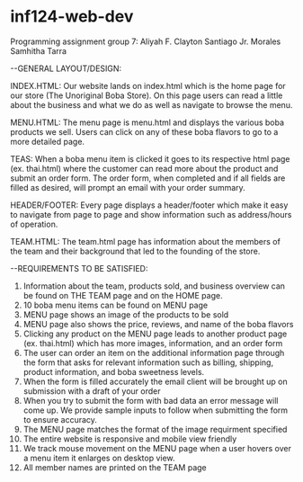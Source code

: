 # inf124-web-dev

Programming assignment group 7:
Aliyah F. Clayton
Santiago Jr. Morales
Samhitha Tarra

--GENERAL LAYOUT/DESIGN:

  INDEX.HTML: 
  Our website lands on index.html which is the home page for our store (The Unoriginal Boba Store). On this page users can read a little about the business and what we do as well as navigate to browse the menu. 

  MENU.HTML:
  The menu page is menu.html and displays the various boba products we sell. Users can click on any of these boba flavors to go to a more detailed page. 

  TEAS:
  When a boba menu item is clicked it goes to its respective html page (ex. thai.html) where the customer can read more about the product and submit an order form. The order form, when completed and if all fields are filled as desired, will prompt an email with your order summary. 

  HEADER/FOOTER:
  Every page displays a header/footer which make it easy to navigate from page to page and show information such as address/hours of operation. 

  TEAM.HTML:
  The team.html page has information about the members of the team and their background that led to the founding of the store.
  
--REQUIREMENTS TO BE SATISFIED:
 
  1. Information about the team, products sold, and business overview can be found on THE TEAM page and on the HOME page.
  2. 10 boba menu items can be found on MENU page
  3. MENU page shows an image of the products to be sold
  4. MENU page also shows the price, reviews, and name of the boba flavors
  5. Clicking any product on the MENU page leads to another product page (ex. thai.html) which has more images, information, and an order form
  6. The user can order an item on the additional information page through the form that asks for relevant information such as billing, shipping, product information, and boba sweetness levels.
  7. When the form is filled accurately the email client will be brought up on submission with a draft of your order
  8. When you try to submit the form with bad data an error message will come up. We provide sample inputs to follow when submitting the form to ensure accuracy.
  9. The MENU page matches the format of the image requirment specified
  10. The entire website is responsive and mobile view friendly 
  11. We track mouse movement on the MENU page when a user hovers over a menu item it enlarges on desktop view.
  12. All member names are printed on the TEAM page

